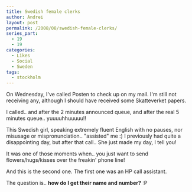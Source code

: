 ```yaml
---
title: Swedish female clerks
author: Andrei
layout: post
permalink: /2008/08/swedish-female-clerks/
series_part:
  - 19
  - 19
categories:
  - Likes
  - Social
  - Sweden
tags:
  - stockholm
---
```

On Wednesday, I've called Posten to check up on my mail. I'm still not receiving any, although I should have received some Skatteverket papers.

I called.. and after the 2 minutes announced queue, and after the real 5 minutes queue.. yuuuuhhuuuuu!!



This Swedish girl, speaking extremely fluent English with no pauses, nor misusage or mispronunciation.. "assisted" me :) I previously had quite a disappointing day, but after that call.. She just made my day, I tell you!

It was one of those moments when.. you just want to send flowers/hugs/kisses over the freakin' phone line!

And this is the second one. The first one was an HP call assistant.

The question is.. **how do I get their name and number?** :P